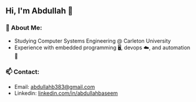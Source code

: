 ## Hi, I'm Abdullah 👋

<!--
**abdullahbaseem/abdullahbaseem** is a ✨ _special_ ✨ repository because its `README.md` (this file) appears on your GitHub profile.

Here are some ideas to get you started:

- 🔭 I’m currently working on ...
- 🌱 I’m currently learning ...
- 👯 I’m looking to collaborate on ...
- 🤔 I’m looking for help with ...
- 💬 Ask me about ...
- 📫 How to reach me: ...
- 😄 Pronouns: ...
- ⚡ Fun fact: ...
-->

### 📌 About Me:
- Studying Computer Systems Engineering @ Carleton University
- Experience with embedded programming 🖥️, devops ☁️, and automation 🤖

### 📫 Contact:
- Email: abdullahb383@gmail.com
- Linkedin: [linkedin.com/in/abdullahbaseem](https://www.linkedin.com/in/abaseem/)
